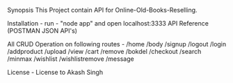 Synopsis
This Project contain API for Online-Old-Books-Reselling.

Installation -
run - "node app" and open localhost:3333
API Reference (POSTMAN JSON API's)

All CRUD Operation on following routes -
/home
/body
/signup
/logout
/login
/addproduct
/upload
/view
/cart
/remove
/bokdel
/checkout
/search
/minmax
/wishlist
/wishlistremove
/message

License -
License to Akash Singh

